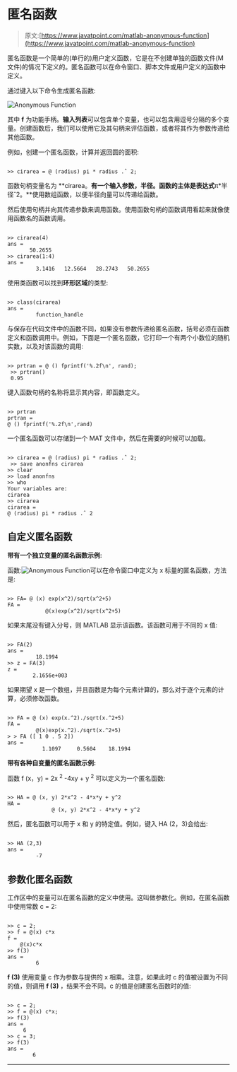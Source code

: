 # 匿名函数

> 原文:[https://www.javatpoint.com/matlab-anonymous-function](https://www.javatpoint.com/matlab-anonymous-function)

匿名函数是一个简单的(单行的)用户定义函数，它是在不创建单独的函数文件(M 文件)的情况下定义的。匿名函数可以在命令窗口、脚本文件或用户定义的函数中定义。

通过键入以下命令生成匿名函数:

![Anonymous Function](../Images/183091880862001b906d00b5d09bda1b.png)

其中 **f** 为功能手柄。**输入列表**可以包含单个变量，也可以包含用逗号分隔的多个变量。创建函数后，我们可以使用它及其句柄来评估函数，或者将其作为参数传递给其他函数。

例如，创建一个匿名函数，计算并返回圆的面积:

```

>> cirarea = @ (radius) pi * radius .ˆ 2;

```

函数句柄变量名为 **cirarea。**有一个输入参数，半径。函数的主体是表达式**π*半径ˇ2。**使用数组函数，以便半径向量可以传递给函数。

然后使用句柄并向其传递参数来调用函数。使用函数句柄的函数调用看起来就像使用函数名的函数调用。

```

>> cirarea(4)
ans =
       50.2655
>> cirarea(1:4)
ans =
         3.1416   12.5664   28.2743   50.2655

```

使用类函数可以找到**环形区域**的类型:

```

>> class(cirarea)
ans =
         function_handle

```

与保存在代码文件中的函数不同，如果没有参数传递给匿名函数，括号必须在函数定义和函数调用中。例如，下面是一个匿名函数，它打印一个有两个小数位的随机实数，以及对该函数的调用:

```

>> prtran = @ () fprintf('%.2f\n', rand);
 >> prtran()
 0.95

```

键入函数句柄的名称将显示其内容，即函数定义。

```

>> prtran
prtran = 
@ () fprintf('%.2f\n',rand)

```

一个匿名函数可以存储到一个 MAT 文件中，然后在需要的时候可以加载。

```

>> cirarea = @ (radius) pi * radius .ˆ 2;
 >> save anonfns cirarea
>> clear
>> load anonfns
>> who
Your variables are:
cirarea 
>> cirarea
cirarea = 
@ (radius) pi * radius .ˆ 2

```

## 自定义匿名函数

**带有一个独立变量的匿名函数示例:**

函数:![Anonymous Function](../Images/5663002abfd69369169b43b1d378e4e9.png)可以在命令窗口中定义为 x 标量的匿名函数，方法是:

```

>> FA= @ (x) exp(x^2)/sqrt(x^2+5)
FA =
            @(x)exp(x^2)/sqrt(x^2+5)

```

如果末尾没有键入分号，则 MATLAB 显示该函数。该函数可用于不同的 x 值:

```

>> FA(2)
ans =
         18.1994
>> z = FA(3)
z =
        2.1656e+003

```

如果期望 x 是一个数组，并且函数是为每个元素计算的，那么对于逐个元素的计算，必须修改函数。

```

>> FA = @ (x) exp(x.^2)./sqrt(x.^2+5)
FA =
         @(x)exp(x.^2)./sqrt(x.^2+5)
> > FA ([ 1 0 . 5 2])    
ans =
           1.1097     0.5604    18.1994

```

**带有各种自变量的匿名函数示例:**

函数 f (x，y) = 2x <sup>2</sup> -4xy + y <sup>2</sup> 可以定义为一个匿名函数:

```

>> HA = @ (x, y) 2*x^2 - 4*x*y + y^2
HA = 
              @ (x, y) 2*x^2 - 4*x*y + y^2

```

然后，匿名函数可以用于 x 和 y 的特定值。例如，键入 HA (2，3)会给出:

```

>> HA (2,3)
ans =
         -7

```

## 参数化匿名函数

工作区中的变量可以在匿名函数的定义中使用。这叫做参数化。例如，在匿名函数中使用常数 c = 2:

```

>> c = 2;
>> f = @(x) c*x
f = 
    @(x)c*x
>> f(3)
ans =
         6

```

**f (3)** 使用变量 c 作为参数与提供的 x 相乘。注意，如果此时 c 的值被设置为不同的值，则调用 **f (3)** ，结果不会不同。c 的值是创建匿名函数时的值:

```

>> c = 2;
>> f = @(x) c*x;
>> f(3)
ans =
     6
>> c = 3;
>> f(3)
ans =
        6   

```

* * *